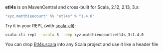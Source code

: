 
**etl4s** is on MavenCentral and cross-built for Scala, 2.12, 2.13, 3.x:
```scala
"xyz.matthieucourt" %% "etl4s" % "1.4.0"
```

Try it in your REPL (with [scala-cli](https://scala-cli.virtuslab.org/)):
```bash
scala-cli repl --scala 3 --dep xyz.matthieucourt:etl4s_3:1.4.0
```
You can drop [Etl4s.scala](https://github.com/mattlianje/etl4s/blob/master/Etl4s.scala) into any Scala project and use it like a header file

